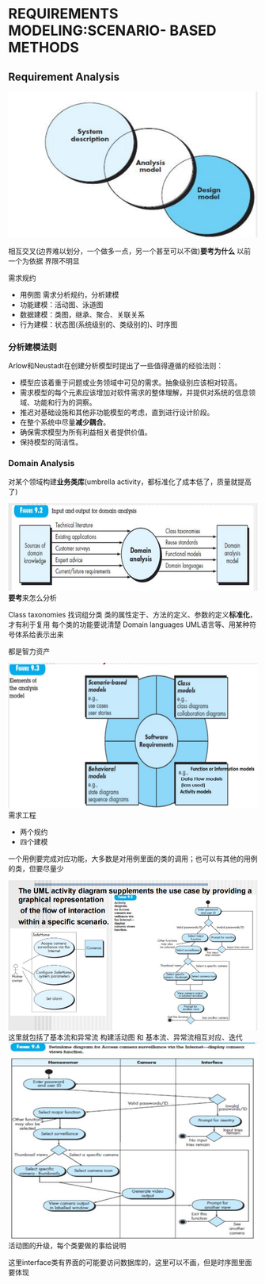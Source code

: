 # REQUIREMENTS MODELING:SCENARIO- BASED METHODS

## Requirement Analysis
![](./ref//RequirementModelMethod.PNG)

相互交叉(边界难以划分，一个做多一点，另一个甚至可以不做)**要考为什么**
以前一个为依据
界限不明显

需求规约
- 用例图
需求分析规约，分析建模
- 功能建模：活动图、泳道图
- 数据建模：类图，继承、聚合、关联关系
- 行为建模：状态图(系统级别的、类级别的)、时序图

### 分析建模法则
Arlow和Neustadt在创建分析模型时提出了一些值得遵循的经验法则：
- 模型应该着重于问题或业务领域中可见的需求。抽象级别应该相对较高。
- 需求模型的每个元素应该增加对软件需求的整体理解，并提供对系统的信息领域、功能和行为的洞察。
- 推迟对基础设施和其他非功能模型的考虑，直到进行设计阶段。
- 在整个系统中尽量**减少耦合**。
- 确保需求模型为所有利益相关者提供价值。
- 保持模型的简洁性。

### Domain Analysis

对某个领域构建**业务类库**(umbrella activity，都标准化了成本低了，质量就提高了)

![](./ref/Domain.PNG)
**要考**来怎么分析

Class taxonomies 找词组分类
类的属性定于、方法的定义、参数的定义**标准化**，才有利于复用
每个类的功能要说清楚
Domain languages UML语言等、用某种符号体系给表示出来

都是智力资产

![](./ref/analysisModelingElement.PNG)
需求工程
- 两个规约
- 四个建模

一个用例要完成对应功能，大多数是对用例里面的类的调用；也可以有其他的用例的类，但要尽量少

![](/ref/userCase&ActivityDemo.PNG)
这里就包括了基本流和异常流
构建活动图 和 基本流、异常流相互对应、迭代
![](./ref/swimLaneDemo.PNG)
活动图的升级，每个类要做的事给说明

这里interface类有界面的可能要访问数据库的，这里可以不画，但是时序图里面要体现

